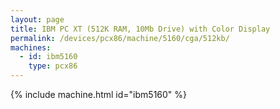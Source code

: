 ```yaml
---
layout: page
title: IBM PC XT (512K RAM, 10Mb Drive) with Color Display
permalink: /devices/pcx86/machine/5160/cga/512kb/
machines:
  - id: ibm5160
    type: pcx86
---
```


{% include machine.html id="ibm5160" %}
